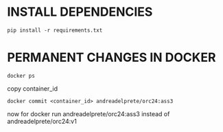 # INSTALL DEPENDENCIES

```
pip install -r requirements.txt
```

# PERMANENT CHANGES IN DOCKER
```
docker ps
```
copy container_id
```
docker commit <container_id> andreadelprete/orc24:ass3
```
now for docker run andreadelprete/orc24:ass3 instead of andreadelprete/orc24:v1